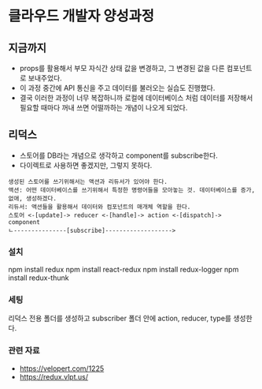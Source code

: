 # 클라우드 개발자 양성과정

## 지금까지
* props를 활용해서 부모 자식간 상태 값을 변경하고, 그 변경된 값을 다른 컴포넌트로 보내주었다.
* 이 과정 중간에 API 통신을 주고 데이터를 불러오는 실습도 진행했다.
* 결국 이러한 과정이 너무 복잡하니까 로컬에 데이터베이스 처럼 데이터를 저장해서 필요할 때마다 꺼내 쓰면 어떨까하는 개념이 나오게 되었다.

## 리덕스
* 스토어를 DB라는 개념으로 생각하고 component를 subscribe한다.
* 다이렉트로 사용하면 좋겠지만, 그렇지 못하다. 
```
생성된 스토어를 쓰기위해서는 액션과 리듀서가 있어야 한다. 
액션: 어떤 데이터베이스를 쓰기위해서 특정한 명령어들을 모아놓는 것. 데이터베이스를 증가,없애, 생성하겠다.
리듀서: 액션들을 활용해서 데이터와 컴포넌트의 매개체 역할을 한다.
스토어 <-[update]-> reducer <-[handle]-> action <-[dispatch]-> component
ㄴ---------------[subscribe]------------------->
```

### 설치
npm install redux
npm install react-redux
npm install redux-logger
npm install redux-thunk


### 세팅
리덕스 전용 폴더를 생성하고 subscriber 폴더 안에 action, reducer, type를 생성한다.

### 관련 자료
* https://velopert.com/1225
* https://redux.vlpt.us/



